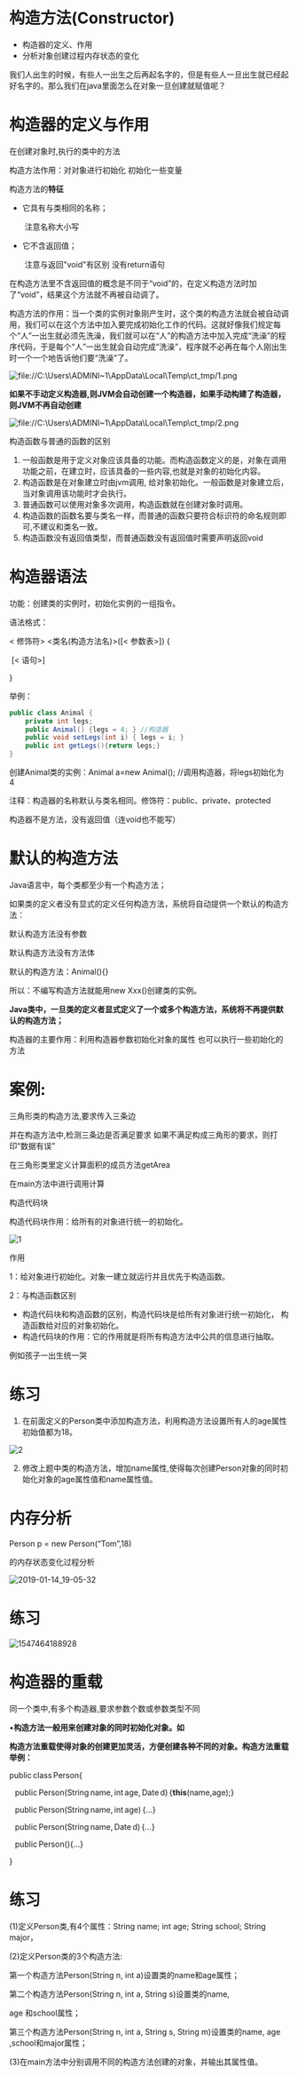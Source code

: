 # 构造方法(Constructor)


- 构造器的定义、作用
- 分析对象创建过程内存状态的变化



我们人出生的时候，有些人一出生之后再起名字的，但是有些人一旦出生就已经起好名字的。那么我们在java里面怎么在对象一旦创建就赋值呢？



# 构造器的定义与作用 

在创建对象时,执行的类中的方法

构造方法作用：对对象进行初始化 初始化一些变量

 

构造方法的**特征**

- 它具有与类相同的名称；

  ​	注意名称大小写

- 它不含返回值； 

  ​	注意与返回"void"有区别  没有return语句

在构造方法里不含返回值的概念是不同于“void”的，在定义构造方法时加了“void”，结果这个方法就不再被自动调了。

构造方法的作用：当一个类的实例对象刚产生时，这个类的构造方法就会被自动调用，我们可以在这个方法中加入要完成初始化工作的代码。这就好像我们规定每个“人”一出生就必须先洗澡，我们就可以在“人”的构造方法中加入完成“洗澡”的程序代码，于是每个“人”一出生就会自动完成“洗澡”，程序就不必再在每个人刚出生时一个一个地告诉他们要“洗澡”了。 

![file://C:\Users\ADMINI~1\AppData\Local\Temp\ct_tmp/1.png](assets/clip_image001-1547463169437.png)

**如果不手动定义构造器,则JVM会自动创建一个构造器，如果手动构建了构造器，则JVM不再自动创建**

![file://C:\Users\ADMINI~1\AppData\Local\Temp\ct_tmp/2.png](assets/clip_image001-1547463221406.png)

构造函数与普通的函数的区别

1. 一般函数是用于定义对象应该具备的功能。而构造函数定义的是，对象在调用功能之前，在建立时，应该具备的一些内容,也就是对象的初始化内容。
2. 构造函数是在对象建立时由jvm调用, 给对象初始化。一般函数是对象建立后，当对象调用该功能时才会执行。
3. 普通函数可以使用对象多次调用，构造函数就在创建对象时调用。
4. 构造函数的函数名要与类名一样，而普通的函数只要符合标识符的命名规则即可,不建议和类名一致。
5. 构造函数没有返回值类型，而普通函数没有返回值时需要声明返回void



# 构造器语法

功能：创建类的实例时，初始化实例的一组指令。

语法格式：

< 修饰符> <类名(构造方法名)>([< 参数表>]) {

​	[< 语句>]

} 

举例：

```Java
public class Animal {
    private int legs;
    public Animal() {legs = 4; } //构造器
    public void setLegs(int i) { legs = i; }
    public int getLegs(){return legs;}
}
```

创建Animal类的实例：Animal a=new Animal(); //调用构造器，将legs初始化为4

注释：构造器的名称默认与类名相同。修饰符：public、private、protected

构造器不是方法，没有返回值（连void也不能写）



# 默认的构造方法

Java语言中，每个类都至少有一个构造方法；

如果类的定义者没有显式的定义任何构造方法，系统将自动提供一个默认的构造方法：

默认构造方法没有参数

默认构造方法没有方法体

默认的构造方法：Animal(){}

所以：不编写构造方法就能用new Xxx()创建类的实例。

**Java类中，一旦类的定义者显式定义了一个或多个构造方法，系统将不再提供默认的构造方法；**

构造器的主要作用：利用构造器参数初始化对象的属性 也可以执行一些初始化的方法



# 案例:

三角形类的构造方法,要求传入三条边

并在构造方法中,检测三条边是否满足要求  如果不满足构成三角形的要求，则打印“数据有误”

在三角形类里定义计算面积的成员方法getArea

 在main方法中进行调用计算



构造代码块

构造代码块作用：给所有的对象进行统一的初始化。

![1](assets/未命名图片.png)

作用

1：给对象进行初始化。对象一建立就运行并且优先于构造函数。

2：与构造函数区别

- 构造代码块和构造函数的区别，构造代码块是给所有对象进行统一初始化， 构造函数给对应的对象初始化。
- 构造代码块的作用：它的作用就是将所有构造方法中公共的信息进行抽取。

例如孩子一出生统一哭

# 练习

1.  在前面定义的Person类中添加构造方法，利用构造方法设置所有人的age属性初始值都为18。

![2](assets/2.png)

2. 修改上题中类的构造方法，增加name属性,使得每次创建Person对象的同时初始化对象的age属性值和name属性值。



# 内存分析

Person p = new Person(“Tom”,18) 

的内存状态变化过程分析

![2019-01-14_19-05-32](assets/2019-01-14_19-05-32.png)

# 练习

![1547464188928](assets/1547464188928.png)

# 构造器的重载

同一个类中,有多个构造器,要求参数个数或参数类型不同 

•**构造方法一般用来创建对象的同时初始化对象。如** 

**构造方法重载使得对象的创建更加灵活，方便创建各种不同的对象。构造方法重载举例：** 

public class Person{ 

    public Person(String name, int age, Date d) {**this**(name,age);} 

    public Person(String name, int age) {…} 

    public Person(String name, Date d) {…} 

    public Person(){…} 

}

# 练习

(1)定义Person类,有4个属性：String name; int age; String school; String major， 

(2)定义Person类的3个构造方法: 

第一个构造方法Person(String n, int a)设置类的name和age属性； 

第二个构造方法Person(String n, int a, String s)设置类的name,  

age 和school属性； 

第三个构造方法Person(String n, int a, String s, String m)设置类的name, age ,school和major属性； 

(3)在main方法中分别调用不同的构造方法创建的对象，并输出其属性值。 

